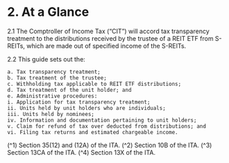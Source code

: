 # 2. At a Glance

2.1 The Comptroller of Income Tax (“CIT”) will accord tax transparency treatment
to the distributions received by the trustee of a REIT ETF from S-REITs,
which are made out of specified income of the S-REITs.

2.2 This guide sets out the:

```
a. Tax transparency treatment;
b. Tax treatment of the trustee;
c. Withholding tax applicable to REIT ETF distributions;
d. Tax treatment of the unit holder; and
e. Administrative procedures:
i. Application for tax transparency treatment;
ii. Units held by unit holders who are individuals;
iii. Units held by nominees;
iv. Information and documentation pertaining to unit holders;
v. Claim for refund of tax over deducted from distributions; and
vi. Filing tax returns and estimated chargeable income.
```
(^1) Section 35(12) and (12A) of the ITA.
(^2) Section 10B of the ITA.
(^3) Section 13CA of the ITA.
(^4) Section 13X of the ITA.
